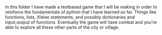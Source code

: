 In this folder I have made a textbased game that I will be making in order to reinforce the fundamentals of python that I have learned so far. Things like 
functions, lists, if/else statements, and possibly dictionaries and input,output of functions.
Eventually the game will have combat and you're able to explore all these other parts of the city or village.